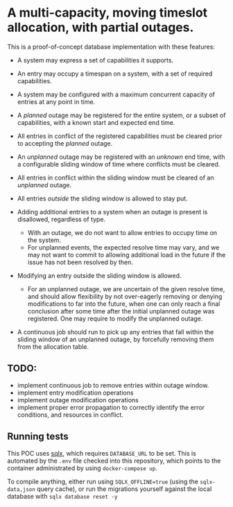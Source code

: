 # A multi-capacity, moving timeslot allocation, with partial outages.

This is a proof-of-concept database implementation with these features:

- A system may express a set of capabilities it supports.
- An entry may occupy a timespan on a system, with a set of required capabilities.
- A system may be configured with a maximum concurrent capacity of entries at any point in time.
- A _planned_ outage may be registered for the entire system, or a subset of capabilities,
with a known start and expected end time.
- All entries in conflict of the registered capabilities must be cleared prior to accepting
the _planned_ outage.
- An _unplanned_ outage may be registered with an _unknown_ end time, with a configurable
sliding window of time where conflicts must be cleared.
- All entries in conflict within the sliding window must be cleared of an _unplanned_ outage.
- All entries _outside_ the sliding window is allowed to stay put.
- Adding additional entries to a system when an outage is present is disallowed, regardless
of type.
  * With an outage, we do not want to allow entries to occupy time on the system.
  * For unplanned events, the expected resolve time may vary, and we may not want to commit
  to allowing additional load in the future if the issue has not been resolved by then.
- Modifying an entry outside the sliding window is allowed.
  * For an unplanned outage, we are uncertain of the given resolve time, and should allow
  flexibility by not over-eagerly removing or denying modifications to far into the future,
  when one can only reach a final conclusion after some time after the initial unplanned outage
  was registered. One may require to modify the unplanned outage.

- A continuous job should run to pick up any entries that fall within the sliding window
of an unplanned outage, by forcefully removing them from the allocation table.


## TODO:
- implement continuous job to remove entries within outage window.
- implement entry modification operations
- implement outage modification operations
- implement proper error propagation to correctly identify the error conditions, and resources in conflict.

## Running tests

This POC uses [sqlx](https://docs.rs/sqlx), which requires `DATABASE_URL` to be set. This is
automated by the `.env` file checked into this repository, which points to the container
administrated by using `docker-compose up`.

To compile anything, either run using `SQLX_OFFLINE=true` (using the `sqlx-data,json` query cache),
or run the migrations yourself against the local database with `sqlx database reset -y`
